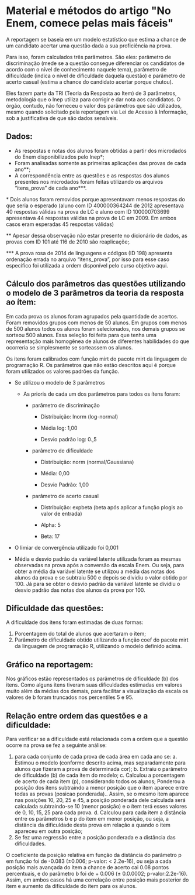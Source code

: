# Material e métodos do artigo "No Enem, comece pelas mais fáceis"

A reportagem se baseia em um modelo estatístico que estima a chance de um candidato acertar uma questão dada a sua proficiência na prova. 

Para isso, foram calculados três parâmetros. São eles: parâmetro de discriminação (mede se a questão consegue diferenciar os candidatos de acordo com o nível de conhecimento naquele tema), parâmetro de dificuldade (indica o nível de dificuldade daquela questão) e parâmetro de acerto casual (estima a chance do candidato acertar porque chutou). 

Eles fazem parte da TRI (Teoria da Resposta ao Item) de 3 parâmetros, metodologia que o Inep utiliza para corrigir e dar nota aos candidatos. O órgão, contudo, não forneceu o valor dos parâmetros que são utilizados, mesmo quando solicitado pela reportagem via Lei de Acesso à Informação, sob a justificativa de que são dados sensíveis.

## Dados:

* As respostas e notas dos alunos foram obtidas a partir dos microdados do Enem disponibilizados pelo Inep\*; 
* Foram analisadas somente as primeiras aplicações das provas de cada ano\*\*;
* A correspondência entre as questões e as respostas dos alunos  presentes nos microdados foram feitas utilizando os arquivos  “itens_prova” de cada ano\*\*\*.

\* Dois alunos foram removidos porque apresentavam menos respostas do que seria o esperado (aluno com ID 400000364244 de 2012 apresentava 40 respostas válidas na prova de LC e aluno com ID 100000703699 apresentava 44 respostas válidas na prova de LC em 2009. Em ambos casos eram esperadas 45 respostas válidas)

\*\* Apesar dessa observação não estar presente no dicionário de dados, as provas com ID 101 até 116 de 2010 são reaplicaçõe;.

\*\*\* A prova rosa de 2014 de linguagens e códigos (ID 198) apresenta ordenação errada no arquivo “itens_prova”, por isso para esse caso específico foi utilizada a ordem disponível pelo curso objetivo aqui.

## Cálculo dos parâmetros das questões utilizando o modelo de 3 parâmetros da teoria da resposta ao ítem:

Em cada prova os alunos foram agrupados pela quantidade de acertos. Foram removidos grupos com menos de 50 alunos. Em grupos com menos de 500 alunos todos os alunos foram selecionados, nos demais grupos se sorteou 500 alunos. Essa seleção foi feita para que tenha uma representação mais homogênea de alunos de diferentes habilidades do que ocorreria se simplesmente se sorteassem os alunos.

Os itens foram calibrados com função mirt do pacote mirt da linguagem de programação R. Os parâmetros que não estão descritos aqui é porque foram utilizados os valores padrões da função.

* Se utilizou o modelo de 3 parâmetros

    * As prioris de cada um dos parâmetros para todos os ítens foram:

        * parâmetro de discriminação

            * Distribuição: lnorm (log-normal)

            * Média log: 1,00

            * Desvio padrão log: 0.,5

        * parâmetro de dificuldade

            * Distribuição: norm (normal/Gaussiana)

            * Média: 0,00

            * Desvio Padrão: 1,00

        * parâmetro de acerto casual

            * Distribuição: expbeta (beta após aplicar a função plogis ao valor de entrada)

            * Alpha: 5

            * Beta: 17

* O limiar de convergência utilizado foi 0,001

* Média e desvio padrão da variável latente utilizada foram as mesmas observadas na prova após a conversão da escala Enem. Ou seja, para obter a média da variável latente se utilizou a média das notas dos alunos da prova e se subtraiu 500 e depois se dividiu o valor obtido por 100. Já para se obter o desvio padrão da variável latente se dividiu o desvio padrão das notas dos alunos da prova por 100.

## Dificuldade das questões:

A dificuldade dos itens foram estimadas de duas formas:

1. Porcentagem do total de alunos que acertaram o item;
2. Parâmetro de dificuldade obtido utilizando a função coef do pacote mirt da linguagem de programação R, utilizando o modelo definido acima.

## Gráfico na reportagem:

Nos gráficos estão representados os parâmetros de dificuldade (b) dos itens. Como alguns itens tiveram suas dificuldades estimadas em valores muito além da médias dos demais, para facilitar a visualização da escala os valores de b foram truncados nos percentiles 5 e 95.

## Relação entre ordem das questões e a dificuldade:

Para verificar se a dificuldade está relacionada com a ordem que a questão ocorre na prova se fez a seguinte análise:

1. para cada conjunto de cada prova de cada área em cada ano se:
    a. Estimou o modelo (conforme descrito acima, mas separadamente para alunos que fizeram a prova de determinada cor);
    b. Extraiu o parâmetro de dificuldade (b) de cada item do modelo;
    c. Calculou a porcentagem de acerto de cada item (p), considerando todos os alunos;
Ponderou a posição dos itens subtraindo a menor posição que o item aparece entre todas as provas (posicao ponderada).. Assim, se o mesmo item aparece nas posições 10, 20, 25 e 45, a posição ponderada dele calculada será calculada subtraindo-se 10 (menor posição) e o ítem terá esses valores de 0, 10, 15, 25 para cada prova.
    d. Calculou para cada item a distância entre os parâmetros b e p  do item em menor posição, ou seja, a distância da dificuldade desta prova em relação a quando o item apareceu em outra posição; 
2. Se fez uma regressão entre a posição ponderada e a distância das dificuldades. 

O coeficiente da posição relativa em função da distância do parâmetro p em função foi de -0.083 (±0.006; p-valor: < 2.2e-16), ou seja a cada posição mais avançada do item a chance de acerto cai 0.08 pontos percentuais, e do parâmetro b foi de + 0.006 (± 0.0.0002; p-valor:2.2e-16). Assim, em ambos casos há uma correlação entre posição mais posterior do item e aumento da dificuldade do item para os alunos.







